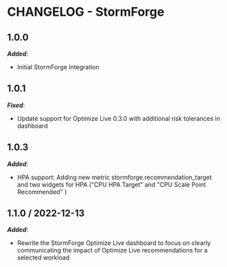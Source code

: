 # CHANGELOG - StormForge

## 1.0.0

***Added***: 

* Initial StormForge Integration

## 1.0.1

***Fixed***: 

* Update support for Optimize Live 0.3.0 with additional risk tolerances in dashboard

## 1.0.3

***Added***: 

* HPA support: Adding new metric stormforge.recommendation_target and two widgets for HPA ("CPU HPA Target" and "CPU Scale Point Recommended" )

## 1.1.0 / 2022-12-13

***Added***: 

* Rewrite the StormForge Optimize Live dashboard to focus on clearly communicating the impact of Optimize Live recommendations for a selected workload
